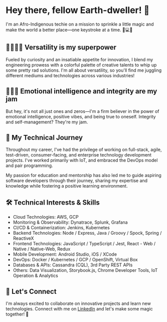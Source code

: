 # Hey there, fellow Earth-dweller! 👋

I'm an Afro-Indigenous techie on a mission to sprinkle a little magic and make the world a better place—one keystroke at a time. 🌟💻🚀

## 🎨🔧🤹‍♀️ Versatility is my superpower

Fueled by curiosity and an insatiable appetite for innovation, I blend my engineering prowess with a colorful palette of creative talents to whip up some pretty rad solutions. I'm all about versatility, so you'll find me juggling different mediums and technologies across various industries!

## 🧠💖🍯 Emotional intelligence and integrity are my jam

But hey, it's not all just ones and zeros—I'm a firm believer in the power of emotional intelligence, positive vibes, and being true to oneself. Integrity and self-management? They're my jam.

## 🚀 My Technical Journey

Throughout my career, I've had the privilege of working on full-stack, agile, test-driven, consumer-facing, and enterprise technology development projects. I've worked primarily with IoT, and embraced the DevOps model and pair programming.

My passion for education and mentorship has also led me to guide aspiring software developers through their journey, sharing my expertise and knowledge while fostering a positive learning environment.

## 🛠️ Technical Interests & Skills

- Cloud Technologies: AWS, GCP
- Monitoring & Observability: Dynatrace, Splunk, Grafana
- CI/CD & Containerization: Jenkins, Kubernetes
- Backend Technologies: Node / Express, Java / Groovy / Spock, Spring / ReactiveX
- Frontend Technologies: JavaScript / TypeScript / Jest, React - Web / Native / Native-Web, Redux
- Mobile Development: Android Studio, iOS / XCode
- DevOps: Docker / Kubernetes / GCP / OpenShift, Virtual Box
- Databases & APIs: Cassandra (CQL), 3rd Party REST APIs
- Others: Data Visualization, Storybook.js, Chrome Developer Tools, IoT Operation & Analytics

## 🌟 Let's Connect

I'm always excited to collaborate on innovative projects and learn new technologies. Connect with me on [LinkedIn]([https://www.linkedin.com/in/your-profile](https://www.linkedin.com/in/materdev/)) and let's make some magic together! 🌟
